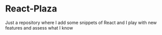 # React-Plaza

Just a repository where I add some snippets of React and I play with new features and assess what I know  
